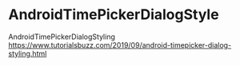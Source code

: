 # AndroidTimePickerDialogStyle
AndroidTimePickerDialogStyling
https://www.tutorialsbuzz.com/2019/09/android-timepicker-dialog-styling.html
